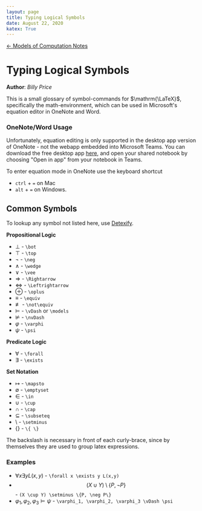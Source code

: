 ```yaml
---
layout: page
title: Typing Logical Symbols
date: August 22, 2020
katex: True
---
```

[← Models of Computation Notes](../models.md)

# Typing Logical Symbols
**Author**: *Billy Price*



This is a small glossary of symbol-commands for $\mathrm{\LaTeX}$, specifically the math-environment, which can be used in Microsoft's equation editor in OneNote and Word.

### OneNote/Word Usage

Unfortunately, equation editing is only supported in the desktop app version of OneNote - not the webapp embedded into Microsoft Teams. You can download the free desktop app [here](https://www.onenote.com/download), and open your shared notebook by choosing "Open in app" from your notebook in Teams.

To enter equation mode in OneNote use the keyboard shortcut
* `ctrl` + `=` on Mac
* `alt` + `=` on Windows.

## Common Symbols

To lookup any symbol not listed here, use [Detexify](https://detexify.kirelabs.org).

**Propositional Logic**
* $\bot$ - `\bot`
* $\top$ - `\top`
* $\neg$ - `\neg`
* $\wedge$ - `\wedge`
* $\vee$ - `\vee`
* $\Rightarrow$ - `\Rightarrow`
* $\Leftrightarrow$ - `\Leftrightarrow`
* $\oplus$ - `\oplus`
* $\equiv$ - `\equiv`
* $\not\equiv$ - `\not\equiv`
* $\vDash$ - `\vDash` or `\models`
* $\nvDash$ - `\nvDash`
* $\varphi$ - `\varphi`
* $\psi$ - `\psi`

**Predicate Logic**
* $\forall$ - `\forall`
* $\exists$ - `\exists`

**Set Notation**
* $\mapsto$ - `\mapsto`
* $\emptyset$ - `\emptyset`
* $\in$ - `\in`
* $\cup$ - `\cup`
* $\cap$ - `\cap`
* $\subseteq$ - `\subseteq`
* $\setminus$ - `\setminus`
* $\{ \}$ - `\{ \}`

The backslash is necessary in front of each curly-brace, since by themselves they are used to group latex expressions.

### Examples

* $\forall x \exists y L(x,y)$ - `\forall x \exists y L(x,y)`
* $$(X \cup Y) \setminus \{P, \neg P\}$$ - `(X \cup Y) \setminus \{P, \neg P\}`
* $\varphi_1, \varphi_2, \varphi_3 \vDash \psi$ - `\varphi_1, \varphi_2, \varphi_3 \vDash \psi`

